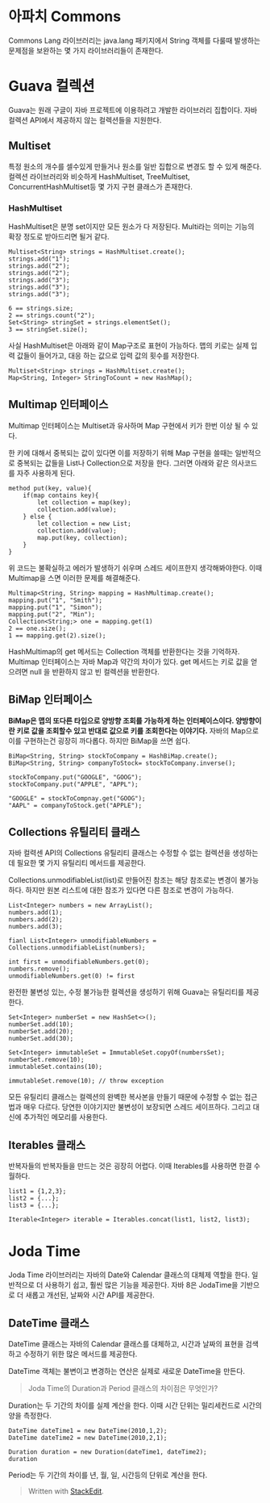 # 아파치 Commons

Commons Lang 라이브러리는 java.lang 패키지에서 String 객체를 다룰때 발생하는 문제점을 보완하는 몇 가지 라이브러리들이 존재한다. 

# Guava 컬렉션

Guava는 원래 구글이 자바 프로젝트에 이용하려고 개발한 라이브러리 집합이다. 자바 컬렉션 API에서 제공하지 않는 컬렉션들을 지원한다. 

## Multiset

특정 원소의 개수를 셀수있게 만들거나 원소를 일반 집합으로 변경도 할 수 있게 해준다.  컬렉션 라이브러리와 비슷하게 HashMultiset, TreeMultiset, ConcurrentHashMultiset등 몇 가지 구현 클래스가 존재한다.

### HashMultiset
HashMultiset은 분명 set이지만 모든 원소가 다 저장된다. Multi라는 의미는 기능의 확장 정도로 받아드리면 될거 같다. 
```
Multiset<String> strings = HashMultiset.create();
strings.add("1");
strings.add("2");
strings.add("2");
strings.add("3");
strings.add("3");
strings.add("3");

6 == strings.size;
2 == strings.count("2");
Set<String> stringSet = strings.elementSet();
3 == stringSet.size();
```
사실 HashMultiset은 아래와 같이 Map구조로 표현이 가능하다. 맵의 키로는 실제 입력 값들이 들어가고, 대응 하는 값으로 입력 값의 횟수를 저장한다.
```
Multiset<String> strings = HashMultiset.create();
Map<String, Integer> StringToCount = new HashMap();
```

## Multimap 인터페이스

Multimap 인터페이스는 Multiset과 유사하며 Map 구현에서 키가 한번 이상 될 수 있다. 

한 키에 대해서 중복되는 값이 있다면 이를 저장하기 위해 Map 구현을 쓸때는 일반적으로 중복되는 값들을 List나 Collection으로 저장을 한다. 그러면 아래와 같은 의사코드를 자주 사용하게 된다.
```
method put(key, value){
	if(map contains key){
		let collection = map(key);
		collection.add(value);
	} else {
		let collection = new List;
		collection.add(value);
		map.put(key, collection);
	}
}
```
위 코드는 불확실하고 에러가 발생하기 쉬우며 스레드 세이프한지 생각해봐야한다. 이때 Multimap을 스면 이러한 문제를 해결해준다.

```
Multimap<String, String> mapping = HashMultimap.create();
mapping.put("1", "Smith");
mapping.put("1", "Simon");
mapping.put("2", "Min");
Collection<String;> one = mapping.get(1)
2 == one.size();
1 == mapping.get(2).size();
```
HashMultimap의  get 메서드는 Collection 객체를 반환한다는 것을 기억하자.
Multimap 인터페이스는 자바 Map과 약간의 차이가 있다. 
get 메서드는 키로 값을 얻으려면 null 을 반환하지 않고 빈 컬렉션을 반환한다. 

## BiMap 인터페이스

**BiMap은 맵의 또다른 타입으로 양방향 조회를 가능하게 하는 인터페이스이다. 양방향이란 키로 값을 조회할수 있고 반대로 값으로 키를 조회한다는 이야기다.** 자바의 Map으로 이를 구현하는건 굉장히 까다롭다. 하지만 BiMap을 쓰면 쉽다. 
```
BiMap<String, String> stockToCompany = HashBiMap.create();
BiMap<String, String> companyToStock= stockToCompany.inverse();

stockToCompany.put("GOOGLE", "GOOG");
stockToCompany.put("APPLE", "APPL");

"GOOGLE" = stockToCompnay.get("GOOG");
"AAPL" = companyToStock.get("APPLE");
```

## Collections 유틸리티 클래스

자바 컬력센 API의 Collections 유틸리티 클래스는 수정할 수 없는 컬렉션을 생성하는데 필요한 몇 가지 유틸리티 메서드를 제공한다. 

Collections.unmodifiableList(list)로 만들어진 참조는 해당 참조로는 변경이 불가능하다. 하지만 원본 리스트에 대한 참조가 있다면 다른 참조로 변경이 가능하다. 
```
List<Integer> numbers = new ArrayList();
numbers.add(1);
numbers.add(2);
numbers.add(3);

fianl List<Integer> unmodifiableNumbers = Collections.unmodifiableList(numbers);

int first = unmodifiableNumbers.get(0);
numbers.remove();
unmodifiableNumbers.get(0) != first
```
완전한 불변성 있는, 수정 불가능한 컬렉션을 생성하기 위해 Guava는 유틸리티를 제공한다. 

```
Set<Integer> numberSet = new HashSet<>();
numberSet.add(10);
numberSet.add(20);
numberSet.add(30);

Set<Integer> immutableSet = ImmutableSet.copyOf(numbersSet);
numberSet.remove(10);
immutableSet.contains(10);

immutableSet.remove(10); // throw exception
```
모든 유틸리티 클래스는 컬렉션의 완벽한 복사본을 만들기 때문에 수정할 수 없는 접근법과 매우 다르다. 당연한 이야기지만 불변성이 보장되면 스레드 세이프하다. 그리고 대신에 추가적인 메모리를 사용한다. 

## Iterables 클래스

반복자들의 반복자들을 만드는 것은 굉장히 어렵다. 이때 Iterables를 사용하면 한결 수월하다. 

```
list1 = {1,2,3};
list2 = {...};
list3 = {...};

Iterable<Integer> iterable = Iterables.concat(list1, list2, list3);
```

# Joda Time

Joda Time 라이브러리는 자바의 Date와 Calendar 클래스의 대체제 역할을 한다. 일반적으로 더 사용하기 쉽고, 훨씬 많은 기능을 제공한다. 자바 8은 JodaTime을 기반으로 더 새롭고 개선된, 날짜와 시간 API를 제공한다. 


## DateTime 클래스

DateTime 클래스는 자바의 Calendar 클래스를 대체하고, 시간과 날짜의 표현을 검색하고 수정하기 위한 많은 메서드를 제공한다. 

DateTime 객체는 불변이고 변경하는 연산은 실제로 새로운 DateTime을 만든다. 

> Joda Time의 Duration과 Period 클래스의 차이점은 무엇인가?

Duration는 두 기간의 차이를 실제 계산을 한다. 이때 시간 단위는 밀리세컨드로 시간의 양을 측정한다.
```
DateTime dateTime1 = new DateTime(2010,1,2);
DateTime dateTime2 = new DateTime(2010,2,1);

Duration duration = new Duration(dateTime1, dateTime2);
duration
```

Period는 두 기간의 차이를 년, 월, 일, 시간등의 단위로 계산을 한다.



> Written with [StackEdit](https://stackedit.io/).
<!--stackedit_data:
eyJoaXN0b3J5IjpbLTc3NDM0NDg3MCwxNjQzNjE1MzQ0LC03MD
M2NzE4NjYsNDUwMzA2OTM3LDI4MzI2MTMzNSwxNzE4NjU5MjQ3
LDE3MzgwMzY5NDcsNzM4MDExOTgyLDE4MzQ1MTg2ODEsLTEzMz
M1Nzc2MDksMjc0ODQ3Mzc5LC0xMzcwODAxMjE3LDIxMzk5Mjgz
NywxMzY5NjU3ODkwLC0xMzYzMDgxMDkwXX0=
-->